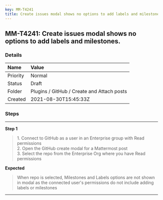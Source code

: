 ```yaml
---
key: MM-T4241
title: Create issues modal shows no options to add labels and milestones.
---
```


## MM-T4241: Create issues modal shows no options to add labels and milestones.

### Details

| Name     | Value                                      |
| :------- | :----------------------------------------- |
| Priority | Normal                                     |
| Status   | Draft                                      |
| Folder   | Plugins / GitHub / Create and Attach posts |
| Created  | 2021-08-30T15:45:33Z                       |

### Steps

<hr/>

**Step 1**

> <article>1. Connect to GitHub as a user in an Enterprise group with Read permissions  <br />2. Open the GitHub create modal for a Mattermost post<br />3. Select the repo from the Enterprise Org where you have Read permissions</article>

**Expected**

> <article>When repo is selected, Milestones and Labels options are not shown in modal as the connected user's permissions do not include adding labels or milestones</article>

<hr/>
